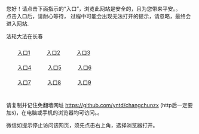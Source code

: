 您好！请点击下面指示的“入口”，浏览此网站是安全的，且为您带来平安。。 <br/>
点击入口后，请耐心等待， 过程中可能会出现无法打开的提示，请忽略，最终会进入网站. </br>

法轮大法在长春<br/>
<div style="padding:10px"><a style="margin:20px" target="_blank" href="https://da8muzjj6utvi.cloudfront.net/2Qpsp?aiqthvf" id="ccLink1" rel="nofollow">入口1</a> <a target="_blank" style="margin:20px" href="https://d1m2d9g6g12637.cloudfront.net/2Qpsp?horznbmr" id="ccLink2" rel="nofollow">入口2</a> <a style="margin:20px" target="_blank" href="https://d13mpw02c18xx8.cloudfront.net/2Qpsp?kcdvzal" id="ccLink3" rel="nofollow">入口3</a></div>

<div style="padding:10px" ><a style="margin:20px" target="_blank" href="https://da8muzjj6utvi.cloudfront.net/2Qpsp?aiqthvf" id="ccLink4" rel="nofollow">入口4</a> <a style="margin:20px" href="https://d1m2d9g6g12637.cloudfront.net/2Qpsp?horznbmr" target="_blank" id="ccLink5" rel="nofollow">入口5</a> <a style="margin:20px" href="https://d13mpw02c18xx8.cloudfront.net/2Qpsp?kcdvzal" target="_blank" id="ccLink6" rel="nofollow">入口6</a></div>

<div style="padding:10px"><a style="margin:20px" target="_blank" href="https://da8muzjj6utvi.cloudfront.net/2Qpsp?aiqthvf" id="ccLink7" rel="nofollow">入口7</a> <a style="margin:20px" href="https://d1m2d9g6g12637.cloudfront.net/2Qpsp?horznbmr" target="_blank" id="ccLink8" rel="nofollow">入口8</a> <a style="margin:20px" target="_blank" href="https://d13mpw02c18xx8.cloudfront.net/2Qpsp?kcdvzal" id="ccLink9" rel="nofollow">入口9</a></div>

<br/>



请复制并记住免翻墙网址 https://github.com/yntd/changchunzx (http后一定要加s)，在电脑或手机的浏览器均可访问。。<br/>

微信如提示停止访问该网页，须先点击右上角，选择浏览器打开。
